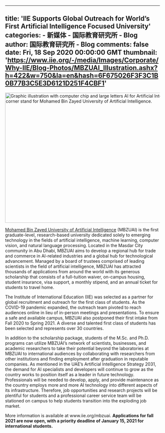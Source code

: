 
---
title: 'IIE Supports Global Outreach for World’s First Artificial Intelligence Focused University'
categories: 
    - 新媒体
    - 国际教育研究所 - Blog
author: 国际教育研究所 - Blog
comments: false
date: Fri, 18 Sep 2020 00:00:00 GMT
thumbnail: 'https://www.iie.org/-/media/Images/Corporate/Why-IIE/Blog-Photos/MBZUAI_Illustration.ashx?h=422&w=750&la=en&hash=6F675026F3F3C1B0B77B3C5E3D6121D251F4CBF1'
---

<div>   
<p> <img alt="Graphic illustration with computer chip and large letters AI for Artificial Intelligence, program letters MBZUAI in corner stand for Mohamed Bin Zayed University of Artificial Intelligence." src="https://www.iie.org/-/media/Images/Corporate/Why-IIE/Blog-Photos/MBZUAI_Illustration.ashx?h=422&w=750&la=en&hash=6F675026F3F3C1B0B77B3C5E3D6121D251F4CBF1" width="750" height="422" referrerpolicy="no-referrer"></p>
<p><a href="https://mbzuai.ac.ae/" target="_blank">Mohamed Bin Zayed University of Artificial Intelligence</a> (MBZUAI) is the first graduate-level, research-based university dedicated solely to emerging technology in the fields of artificial intelligence, machine learning, computer vision, and natural language processing. Located in the Masdar City community in Abu Dhabi, MBZUAI aims to develop a regional hub for trade and commerce in AI-related industries and a global hub for technological advancement. Managed by a board of trustees comprised of leading scientists in the field of artificial intelligence, MBZUAI has attracted thousands of applications from around the world with its generous scholarship that consists of a full-tuition waiver, on-campus housing, student insurance, visa support, a monthly stipend, and an annual ticket for students to travel home.</p>
<p>The Institute of International Education (IIE) was selected as a partner for global recruitment and outreach for the first class of students. As the COVID-19 pandemic expanded, the outreach team pivoted to reach audiences online in lieu of in-person meetings and presentations. To ensure a safe and available campus, MBZUAI also postponed their first intake from Fall 2020 to Spring 2021. A diverse and talented first class of students has been selected and represents over 30 countries.</p>
<p>In addition to the scholarship package, students of the M.Sc. and Ph.D. programs can utilize MBZUAI’s network of scientists, businesses, and academic researchers to take their potential beyond the laboratories at MBZUAI to international audiences by collaborating with researchers from other institutions and finding employment after graduation in reputable companies. As mentioned in the UAE’s Artificial Intelligence Strategy 2031, the demand for AI specialists and developers will continue to grow as the country works to position itself as a leader in future technology. Professionals will be needed to develop, apply, and provide maintenance as the country employs more and more AI technology into different aspects of its infrastructure. Therefore, job opportunities and research projects will be plentiful for students and a professional career service team will be stationed on campus to help students transition into the exploding job market.</p>
<p>More information is available at www.iie.org/mbzuai. <strong>Applications for fall 2021 are now open, with a priority deadline of January 15, 2021 for international students. </strong></p>
                


              
</div>
            